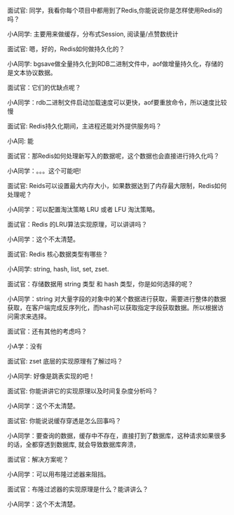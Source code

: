 面试官: 同学，我看你每个项目中都用到了Redis,你能说说你是怎样使用Redis的吗？

小A同学: 主要用来做缓存，分布式Session, 阅读量/点赞数统计



面试官: 嗯，好的，Redis如何做持久化的？ 

小A同学: bgsave做全量持久化到RDB二进制文件中，aof做增量持久化，存储的是文本协议数据。 



面试官：它们的优缺点呢？

小A同学：rdb二进制文件启动加载速度可以更快，aof要重放命令，所以速度比较慢



面试官: Redis持久化期间，主进程还能对外提供服务吗？

小A同: 能



面试官：那Redis如何处理新写入的数据呢，这个数据也会直接进行持久化吗？ 

小A同学：。。。这个可能吧!    



面试官: Reids可以设置最大内存大小，如果数据达到了内存最大限制，Redis如何处理呢？

小A同学：可以配置淘汰策略 LRU 或者 LFU 淘汰策略。



面试官：Redis 的LRU算法实现原理，可以讲讲吗？

小A同学：这个不太清楚。



面试官: Redis 核心数据类型有哪些？

小A同学: string, hash, list, set, zset.

面试官：存储数据用 string 类型 和 hash 类型，你是如何选择的呢？

小A同学：string 对大量字段的对象中的某个数据进行获取，需要进行整体的数据获取，在客户端完成反序列化，而hash可以获取指定字段获取数据。所以根据访问需求来选择。

面试官：还有其他的考虑吗？ 

小A学：没有



面试官: zset 底层的实现原理有了解过吗？

小A同学: 好像是跳表实现的吧！

面试官: 你能讲讲它的实现原理以及时间复杂度分析吗？

小A同学：这个不太清楚。



面试官: 你能说说缓存穿透是怎么回事吗？

小A同学：要查询的数据，缓存中不存在，直接打到了数据库，这种请求如果很多的话，全都穿透到数据库, 就会导致数据库奔溃，

面试官：解决方案呢？

小A同学：可以用布隆过滤器来阻挡。

面试官：布隆过滤器的实现原理是什么？能讲讲么？

小A同学：这个不太清楚。